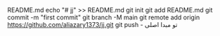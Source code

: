 README.md echo "# jj" >> README.md 
git init 
git add README.md 
git commit -m "first commit" 
git branch -M main 
git remote add origin https://github.com/aliazary1373/jj.git
 git push - تو مبدا اصلی
